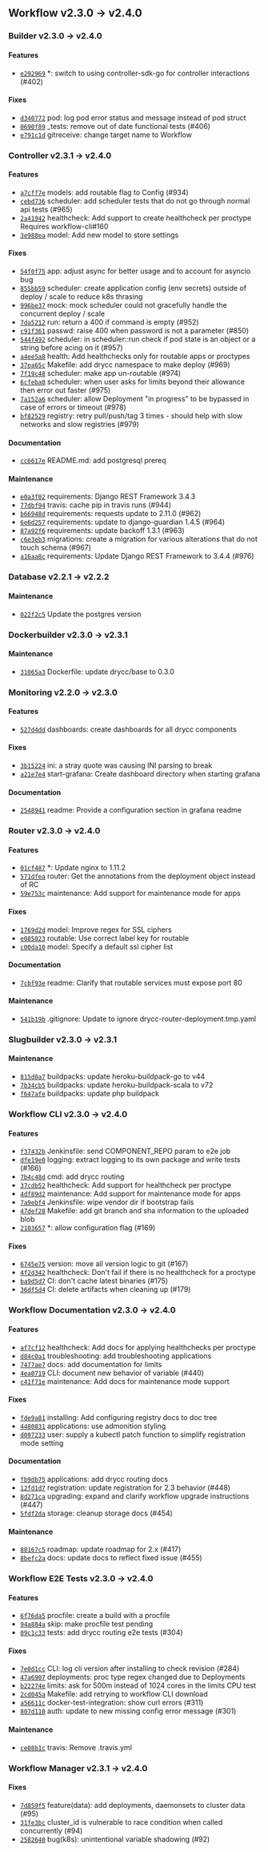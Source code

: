 ## Workflow v2.3.0 -> v2.4.0

### Builder v2.3.0 -> v2.4.0

#### Features

- [`e292969`](https://github.com/drycc/builder/commit/e2929696cb46cb49099b666709f2f8bb92179404) *: switch to using controller-sdk-go for controller interactions (#402)

#### Fixes

- [`d340772`](https://github.com/drycc/builder/commit/d340772453bcb38b7e5241818b4e7a10a7bde308) pod: log pod error status and message instead of pod struct
- [`0690f89`](https://github.com/drycc/builder/commit/0690f89f5e0c3d35817610336cc1e26b878cbe77) _tests: remove out of date functional tests (#406)
- [`e791c1d`](https://github.com/drycc/builder/commit/e791c1d3f066597afc5cb0370bdaf9a30107a844) gitreceive: change target name to Workflow


### Controller v2.3.1 -> v2.4.0

#### Features
- [`a7cff7e`](https://github.com/drycc/controller/commit/a7cff7e92c8ad0c158708c24db66babc68d1fcb8) models: add routable flag to Config (#934)
- [`cebd736`](https://github.com/drycc/controller/commit/cebd7364c929f920a6414f6d1629c9877309bdea) scheduler: add scheduler tests that do not go through normal api tests (#965)
- [`2a41942`](https://github.com/drycc/controller/commit/2a41942f211849fb57b7e5e15723a2b2c97a46a4) healthcheck: Add support to create healthcheck per proctype Requires workflow-cli#160
- [`3e988ea`](https://github.com/drycc/controller/commit/3e988ea55ff43c25ea6165431120affddaf7ec43) model: Add new model to store settings

#### Fixes
- [`54f0f75`](https://github.com/drycc/controller/commit/54f0f75eb6f43a42aaa6f9afc2191039b22961e3) app: adjust async for better usage and to account for asyncio bug
- [`855bb59`](https://github.com/drycc/controller/commit/855bb59db379dcf5b673c2b2d596662cc2d34fa9) scheduler: create application config (env secrets) outside of deploy / scale to reduce k8s thrasing
- [`996be37`](https://github.com/drycc/controller/commit/996be37e07d78b2295cca2e3ba8944f31e006f15) mock: mock scheduler could not gracefully handle the concurrent deploy / scale
- [`7da5212`](https://github.com/drycc/controller/commit/7da521242908154ffdc28a40655fde1b03e60fd5) run: return a 400 if command is empty (#952)
- [`c91f361`](https://github.com/drycc/controller/commit/c91f361d4842a0c2964ce85a999cf781219cd3ce) passwd: raise 400 when password is not a parameter (#850)
- [`544f492`](https://github.com/drycc/controller/commit/544f4925241f48b0f08fe9b5b087bfa511d67993) scheduler: in scheduler::run check if pod state is an object or a string before acing on it (#957)
- [`a4ee5a8`](https://github.com/drycc/controller/commit/a4ee5a8019efa13e1e27ebe892f49ff7fbc8ec6e) health: Add healthchecks only for routable apps or proctypes
- [`37ea65c`](https://github.com/drycc/controller/commit/37ea65cba01e07361ba2a45924662a5c455d9f38) Makefile: add drycc namespace to make deploy (#969)
- [`7f19c48`](https://github.com/drycc/controller/commit/7f19c48a9bfd6e4a00fb7dd124d89d235763a1f8) scheduler: make app un-routable (#974)
- [`6cfeba0`](https://github.com/drycc/controller/commit/6cfeba03855795e08f488d3f5b08567be1c96131) scheduler: when user asks for limits beyond their allowance then error out faster (#975)
- [`7a152a6`](https://github.com/drycc/controller/commit/7a152a6f3fbe2359d2a391c2ab7476e4def6a9e1) scheduler: allow Deployment "in progress" to be bypassed in case of errors or timeout (#978)
- [`bf82529`](https://github.com/drycc/controller/commit/bf8252925a5f5f6864d8884f8726e466c9ba608f) registry: retry pull/push/tag 3 times - should help with slow networks and slow registries (#979)

#### Documentation
- [`cc6617e`](https://github.com/drycc/controller/commit/cc6617ed52262e22f377a7e2a37ed419811a2393) README.md: add postgresql prereq

#### Maintenance
- [`e0a3f02`](https://github.com/drycc/controller/commit/e0a3f027d1a6a217eb1138a89ceaf73d91171a24) requirements: Django REST Framework 3.4.3
- [`77dbf94`](https://github.com/drycc/controller/commit/77dbf94c454bf44f6c5fd3d9785eaf8d394e67aa) travis: cache pip in travis runs (#944)
- [`b66948d`](https://github.com/drycc/controller/commit/b66948d5dfbcfdb6adbf9da2e4ad0e4739ba4e9f) requirements: requests update to 2.11.0 (#962)
- [`6e6d257`](https://github.com/drycc/controller/commit/6e6d25744f5ea3c58919c47a67d4a561b2c2fe5b) requirements: update to django-guardian 1.4.5 (#964)
- [`87a92f6`](https://github.com/drycc/controller/commit/87a92f694bfa32fd1ca20be07b5b160aeab173b3) requirements: update backoff 1.3.1 (#963)
- [`c6e3eb3`](https://github.com/drycc/controller/commit/c6e3eb30987b39a7584596a0f13d2cf52587cc43) migrations: create a migration for various alterations that do not touch schema (#967)
- [`a16aa8c`](https://github.com/drycc/controller/commit/a16aa8c7790aea3676f392e9b4ca5d973912c7f0) requirements: Update Django REST Framework to 3.4.4 (#976)


### Database v2.2.1 -> v2.2.2

#### Maintenance
- [`022f2c5`](https://github.com/drycc/postgres/commit/022f2c5496fb9488df4f5c5f782140ab136d0e30) Update the postgres version


### Dockerbuilder v2.3.0 -> v2.3.1

#### Maintenance
- [`31065a3`](https://github.com/drycc/dockerbuilder/commit/31065a39ba84ddffbadaef97f52e7c8511e599f4) Dockerfile: update drycc/base to 0.3.0


### Monitoring v2.2.0 -> v2.3.0

#### Features
- [`527d4dd`](https://github.com/drycc/monitor/commit/527d4dd91b25332315d8601862d363b54a1a6605) dashboards: create dashboards for all drycc components

#### Fixes
- [`3b15224`](https://github.com/drycc/monitor/commit/3b15224c6136ceb00496afbe4fe583b8e4582ad8) ini: a stray quote was causing INI parsing to break
- [`a21e7e4`](https://github.com/drycc/monitor/commit/a21e7e49f5f6db1326f5d7a2674b1610bba8bd21) start-grafana: Create dashboard directory when starting grafana

#### Documentation
- [`2548941`](https://github.com/drycc/monitor/commit/2548941c3bc11526aa6c09096186b08edc6d1860) readme: Provide a configuration section in grafana readme


### Router v2.3.0 -> v2.4.0

#### Features
- [`01cf487`](https://github.com/drycc/router/commit/01cf487346a0e120d18e21ecc301284e8449163f) *: Update nginx to 1.11.2
- [`571dfea`](https://github.com/drycc/router/commit/571dfeacb2fbd1ee21645a1de42d18c103288ad3) router: Get the annotations from the deployment object instead of RC
- [`59e753c`](https://github.com/drycc/router/commit/59e753cbafed64a2e39b40f426457cfe95331def) maintenance: Add support for maintenance mode for apps

#### Fixes
- [`1769d2d`](https://github.com/drycc/router/commit/1769d2dcbe6a51ad735484cea1b9164b373725dc) model: Improve regex for SSL ciphers
- [`e085023`](https://github.com/drycc/router/commit/e0850238d814eedc8f33baa383b8a6a17e9f5a79) routable: Use correct label key for routable
- [`c00da10`](https://github.com/drycc/router/commit/c00da102576463a1a40b4e02b1a72d3fd57f9a5f) model: Specify a default ssl cipher list

#### Documentation
- [`7cbf93e`](https://github.com/drycc/router/commit/7cbf93ea9e3593a811a0101042a74436c1f607b9) readme: Clarify that routable services must expose port 80

#### Maintenance
- [`541b19b`](https://github.com/drycc/router/commit/541b19bbcfded5d8cce970c209533474baff994e) .gitignore: Update to ignore drycc-router-deployment.tmp.yaml


### Slugbuilder v2.3.0 -> v2.3.1

#### Maintenance
- [`815d0a7`](https://github.com/drycc/slugbuilder/commit/815d0a792be0c296f6d524145687bf86f3166b46) buildpacks: update heroku-buildpack-go to v44
- [`7b34cb5`](https://github.com/drycc/slugbuilder/commit/7b34cb58e9e43011d52cd27517b1704fdabab923) buildpacks: update heroku-buildpack-scala to v72
- [`f647afe`](https://github.com/drycc/slugbuilder/commit/f647afe86d1c9ec70129073613b692d4abb72d08) buildpacks: update php buildpack


### Workflow CLI v2.3.0 -> v2.4.0

#### Features
- [`f37432b`](https://github.com/drycc/workflow-cli/commit/f37432bb3b7422bc9db510fa785fdd04fadcc26c) Jenkinsfile: send COMPONENT_REPO param to e2e job
- [`dfe19e0`](https://github.com/drycc/workflow-cli/commit/dfe19e0f03fd726d9e5ef2022d562826ff0ee72c) logging: extract logging to its own package and write tests (#166)
- [`7b4c48d`](https://github.com/drycc/workflow-cli/commit/7b4c48de2d63b9661c3af552661c0efe9dd39718) cmd: add drycc routing
- [`37cdb52`](https://github.com/drycc/workflow-cli/commit/37cdb52576f78692030d11f4357b038766763251) healthcheck: Add support for healthcheck per proctype
- [`4df89d2`](https://github.com/drycc/workflow-cli/commit/4df89d2e6a36926beca68f2cc20b6a9ca4de94d7) maintenance: Add support for maintenance mode for apps
- [`7a9ebf4`](https://github.com/drycc/workflow-cli/commit/7a9ebf48ab8f139e864c3e5cacab5f885e709c7d) Jenkinsfile: wipe vendor dir if bootstrap fails
- [`47def28`](https://github.com/drycc/workflow-cli/commit/47def285be17a4fe8b8ffd6b758e82a9bd948e0a) Makefile: add git branch and sha information to the uploaded blob
- [`2103657`](https://github.com/drycc/workflow-cli/commit/2103657bde803f2d03011d5f0b0c3497da5e2b42) *: allow configuration flag (#169)

#### Fixes
- [`6745e75`](https://github.com/drycc/workflow-cli/commit/6745e755148aeba5ddc464b0a2b7cecc65e44af0) version: move all version logic to git (#167)
- [`4f2d342`](https://github.com/drycc/workflow-cli/commit/4f2d34227541dd8dcec5144192320ced65ba905c) healthcheck: Don't fail if there is no healthcheck for a proctype
- [`ba9d5d7`](https://github.com/drycc/workflow-cli/commit/ba9d5d70396581636cf930a7b1d3eb4e330cf731) CI: don't cache latest binaries (#175)
- [`36df5d4`](https://github.com/drycc/workflow-cli/commit/36df5d45b87b7c1c4c92abad5355bfbad57f8961) CI: delete artifacts when cleaning up (#179)


### Workflow Documentation v2.3.0 -> v2.4.0

#### Features
- [`af7cf12`](https://github.com/drycc/workflow/commit/af7cf12cc5765e638dc3ee0ce02523e42abf21b0) healthcheck: Add docs for applying healthchecks per proctype
- [`d84c0a1`](https://github.com/drycc/workflow/commit/d84c0a1f45afd886cb760bf913c0608cc62cef1e) troubleshooting: add troubleshooting applications
- [`7477ae7`](https://github.com/drycc/workflow/commit/7477ae7526760deff9ec36b19d2a633a94356a25) docs: add documentation for limits
- [`4ea0719`](https://github.com/drycc/workflow/commit/4ea07191debf5f8af1a2823d33ff9de7835c11b7) CLI: document new behavior of  variable (#440)
- [`c41f71e`](https://github.com/drycc/workflow/commit/c41f71e0b2765a2bfa185edc08987db7c1c0a5d6) maintenance: Add docs for maintenance mode support

#### Fixes
- [`fde9a81`](https://github.com/drycc/workflow/commit/fde9a810c58b4483583a743e0a701238209bcb3e) installing: Add configuring registry docs to doc tree
- [`4480831`](https://github.com/drycc/workflow/commit/4480831fdeb19fa70e6280c55507154973fa2d3c) applications: use admonition styling
- [`d097233`](https://github.com/drycc/workflow/commit/d0972339c7145ed4d6fbfa205288e77c051b82eb) user: supply a kubectl patch function to simplify registration mode setting

#### Documentation
- [`fb9db75`](https://github.com/drycc/workflow/commit/fb9db752259ead7414f537c8dcc78dc81bb020eb) applications: add drycc routing docs
- [`12fd1d7`](https://github.com/drycc/workflow/commit/12fd1d72392166cfaa0e37dce647d0a3582b285e) registration: update registration for 2.3 behavior (#448)
- [`8d271ca`](https://github.com/drycc/workflow/commit/8d271caf9a7c1ada468c9f0f0b970cbd68e1f8b1) upgrading: expand and clarify workflow upgrade instructions (#447)
- [`5fdf2da`](https://github.com/drycc/workflow/commit/5fdf2daa225c49331e1a42655ab2e4808439d6ab) storage: cleanup storage docs (#454)

#### Maintenance
- [`88167c5`](https://github.com/drycc/workflow/commit/88167c5ffae37764c513795a9cfe73949fdf1c02) roadmap: update roadmap for 2.x (#417)
- [`8befc2a`](https://github.com/drycc/workflow/commit/8befc2a4691dd19e9528c3b3df96e7e916792547) docs: update docs to reflect fixed issue (#455)


### Workflow E2E Tests v2.3.0 -> v2.4.0

#### Features
- [`6f76da5`](https://github.com/drycc/workflow-e2e/commit/6f76da5232ade274ab6ebfb570e96b477ccc718a) procfile: create a build with a procfile
- [`94a884a`](https://github.com/drycc/workflow-e2e/commit/94a884a9ed4c7350f24d69fb3f128fe74fd4538e) skip: make procfile test pending
- [`09c1c33`](https://github.com/drycc/workflow-e2e/commit/09c1c3306a1f7668bb378891f3669a4ca0c75b89) tests: add drycc routing e2e tests (#304)

#### Fixes
- [`7e0d1cc`](https://github.com/drycc/workflow-e2e/commit/7e0d1ccabe7a1734f9b3abba07a6bace88b67f98) CLI: log cli version after installing to check revision (#284)
- [`47a6907`](https://github.com/drycc/workflow-e2e/commit/47a6907ae1da37b9ec30f6e54a5b6f9d71be1b6d) deployments: proc type regex changed due to Deployments
- [`b22274e`](https://github.com/drycc/workflow-e2e/commit/b22274e29b7019f7a0414d1b9ded52657f161d7b) limits: ask for 500m instead of 1024 cores in the limits CPU test
- [`2cd045a`](https://github.com/drycc/workflow-e2e/commit/2cd045a20b0644031a84436e2d793d0283150675) Makefile: add retrying to workflow CLI download
- [`a56611c`](https://github.com/drycc/workflow-e2e/commit/a56611c1c8e51f8e67a976fd7b84937bdf369de6) docker-test-integration: show curl errors (#311)
- [`807d110`](https://github.com/drycc/workflow-e2e/commit/807d1109c58f47cfbe255f20157db6d85aab4e80) auth: update to new missing config error message (#301)

#### Maintenance
- [`ce08b1c`](https://github.com/drycc/workflow-e2e/commit/ce08b1cf179ed3bf241d613192e09a0f319dd416) travis: Remove .travis.yml


### Workflow Manager v2.3.1 -> v2.4.0

#### Fixes
- [`7d859f5`](https://github.com/drycc/workflow-manager/commit/7d859f582e4f0d3c049072352902638e58133157) feature(data): add deployments, daemonsets to cluster data (#95)
- [`31fe3bc`](https://github.com/drycc/workflow-manager/commit/31fe3bccbdde134a185752e53380330d16053f7f) cluster_id is vulnerable to race condition when called concurrently (#94)
- [`2582640`](https://github.com/drycc/workflow-manager/commit/2582640c2c13c5f5f9b860d62d2b7c3bc7f4826b) bug(k8s): unintentional variable shadowing (#92)
